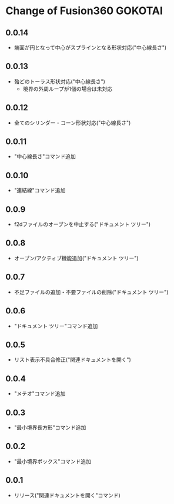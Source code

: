 # Change of Fusion360 GOKOTAI

## 0.0.14
+ 端面が円となって中心がスプラインとなる形状対応("中心線長さ")

## 0.0.13
+ 殆どのトーラス形状対応("中心線長さ")
  + 境界の外周ループが1個の場合は未対応

## 0.0.12
+ 全てのシリンダー・コーン形状対応("中心線長さ")

## 0.0.11
+ "中心線長さ"コマンド追加

## 0.0.10
+ "連結線"コマンド追加

## 0.0.9
+ f2dファイルのオープンを中止する("ドキュメント ツリー")

## 0.0.8
+ オープン/アクティブ機能追加("ドキュメント ツリー")

## 0.0.7
+ 不足ファイルの追加・不要ファイルの削除("ドキュメント ツリー")

## 0.0.6
+ "ドキュメント ツリー"コマンド追加

## 0.0.5
+ リスト表示不具合修正("関連ドキュメントを開く")

## 0.0.4
+ "メテオ"コマンド追加

## 0.0.3
+ "最小境界長方形"コマンド追加

## 0.0.2
+ "最小境界ボックス"コマンド追加

## 0.0.1
+ リリース("関連ドキュメントを開く"コマンド)